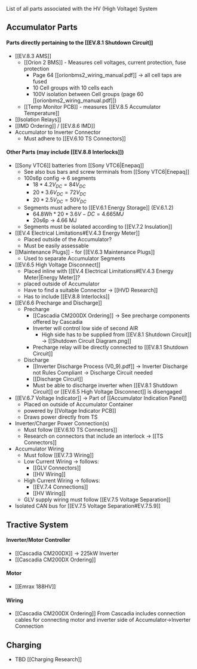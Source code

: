 List of all parts associated with the HV (High Voltage) System

## Accumulator Parts
#### Parts directly pertaining to the [[EV.8.1 Shutdown Circuit]]
- [[EV.8.3 AMS]]
	- [[Orion 2 BMS]] - Measures cell voltages, current protection, fuse protection
		- Page 64 [[orionbms2_wiring_manual.pdf]] -> all cell taps are fused
		- 10 Cell groups with 10 cells each
		- 100V isolation between Cell groups (page 60 [[orionbms2_wiring_manual.pdf]])
	- [[Temp Monitor PCB]] - measures [[EV.8.5 Accumulator Temperature]]
- [[Isolation Relays]]
- [[IMD Ordering]] / [[EV.8.6 IMD]]
- Accumulator to Inverter Connector
	- Must adhere to [[EV.6.10 TS Connectors]]
#### Other Parts (may include [[EV.8.8 Interlocks]])
- [[Sony VTC6]] batteries from [[Sony VTC6|Enepaq]]
	- See also bus bars and screw terminals from [[Sony VTC6|Enepaq]]
	- 100s6p config -> 6 segments
		- $18*4.2V_{DC}=84V_{DC}$
		- $20*3.6V_{DC}=72V_{DC}$
		- $20*2.5V_{DC}=50V_{DC}$
	- Segments must adhere to [[EV.6.1 Energy Storage]] (EV.6.1.2)
		- $64.8Wh*20*3.6V-{DC}=4.665 MJ$
		- 20s6p -> 4.66 MJ
	- Segments must be isolated according to [[EV.7.2 Insulation]]
- [[EV.4 Electrical Limitations#EV.4.3 Energy Meter]]
	- Placed outside of the Accumulator?
	- Must be easily assessable
- [[Maintenance Plugs]] - for [[EV.6.3 Maintenance Plugs]]
	- Used to separate Accumulator Segments
- [[EV.6.5 High Voltage Disconnect]]
	- Placed inline with [[EV.4 Electrical Limitations#EV.4.3 Energy Meter|Energy Meter]]?
	- placed outside of Accumulator
	- Have to find a suitable Connector -> [[HVD Research]]
	- Has to include [[EV.8.8 Interlocks]]
- [[EV.6.6 Precharge and Discharge]]
	- Precharge
		- [[Cascadia CM200DX Ordering]] -> See precharge components offered by Cascadia
		- Inverter will control low side of second AIR
			- High side has to be supplied from [[EV.8.1 Shutdown Circuit]] -> [[Shutdown Circuit Diagram.png]]
		- Precharge relay will be directly connected to [[EV.8.1 Shutdown Circuit]]
	- Discharge
		- [[Inverter Discharge Process (V0_9).pdf]] -> Inverter Discharge not Rules Compliant -> Discharge Circuit needed
		- [[Discharge Circuit]]
		- Must be able to discharge inverter when [[EV.8.1 Shutdown Circuit]] or [[EV.6.5 High Voltage Disconnect]] is disengaged
- [[EV.6.7 Voltage Indicator]] -> Part of [[Accumulator Indication Panel]]
	- Placed on outside of Accumulator Container
	- powered by [[Voltage Indicator PCB]]
	- Draws power directly from TS
- Inverter/Charger Power Connection(s)
	- Must follow [[EV.6.10 TS Connectors]]
	- Research on connectors that include an interlock -> [[TS Connectors]]
- Accumulator Wiring
	- Must follow [[EV.7.3 Wiring]]
	- Low Current Wiring -> follows:
		- [[GLV Connectors]]
		- [[HV Wiring]]
	- High Current Wiring -> follows:
		- [[EV.7.4 Connections]]
		- [[HV Wiring]]
	- GLV supply wiring must follow [[EV.7.5 Voltage Separation]]
- Isolated CAN bus for [[EV.7.5 Voltage Separation#EV.7.5.9]]


## Tractive System
#### Inverter/Motor Controller
- [[Cascadia CM200DX]] -> 225kW Inverter
- [[Cascadia CM200DX Ordering]]

#### Motor
- [[Emrax 188HV]]

#### Wiring
- [[Cascadia CM200DX Ordering]] From Cascadia includes connection cables for connecting motor and inverter side of Accumulator->Inverter Connection


## Charging
- TBD [[Charging Research]]